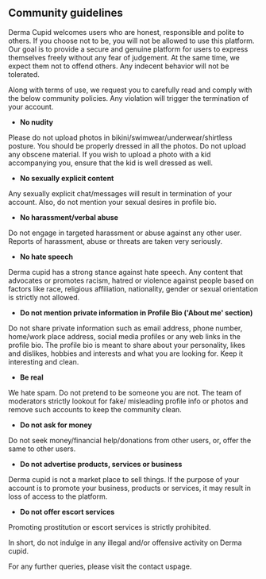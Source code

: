 ## Community guidelines

Derma Cupid welcomes users who are honest, responsible and polite to others. If you choose not to be, you will not be allowed to use this platform. Our goal is to provide a secure and genuine platform for users to express themselves freely without any fear of judgement. At the same time, we expect them not to offend others. Any indecent behavior will not be tolerated.

Along with terms of use, we request you to carefully read and comply with the below community policies. Any violation will trigger the termination of your account.

- **No nudity**

Please do not upload photos in bikini/swimwear/underwear/shirtless posture. You should be properly dressed in all the photos. Do not upload any obscene material. If you wish to upload a photo with a kid accompanying you, ensure that the kid is well dressed as well.

- **No sexually explicit content**

Any sexually explicit chat/messages will result in termination of your account. Also, do not mention your sexual desires in profile bio.

- **No harassment/verbal abuse**

Do not engage in targeted harassment or abuse against any other user. Reports of harassment, abuse or threats are taken very seriously.

- **No hate speech**

Derma cupid has a strong stance against hate speech. Any content that advocates or promotes racism, hatred or violence against people based on factors like race, religious affiliation, nationality, gender or sexual orientation is strictly not allowed.

- **Do not mention private information in Profile Bio (&#39;About me&#39; section)**

Do not share private information such as email address, phone number, home/work place address, social media profiles or any web links in the profile bio. The profile bio is meant to share about your personality, likes and dislikes, hobbies and interests and what you are looking for. Keep it interesting and clean.

- **Be real**

We hate spam. Do not pretend to be someone you are not. The team of moderators strictly lookout for fake/ misleading profile info or photos and remove such accounts to keep the community clean.

- **Do not ask for money**

Do not seek money/financial help/donations from other users, or, offer the same to other users.

- **Do not advertise products, services or business**

Derma cupid is not a market place to sell things. If the purpose of your account is to promote your business, products or services, it may result in loss of access to the platform.

- **Do not offer escort services**

Promoting prostitution or escort services is strictly prohibited.

In short, do not indulge in any illegal and/or offensive activity on Derma cupid.

For any further queries, please visit the contact uspage.
